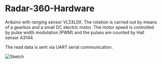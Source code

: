 Radar-360-Hardware
=====

Arduino with ranging sensor VL53L0X. The rotation is carried out by means of a gearbox and a small DC electric motor. The motor speed is controlled by pulse width modulation (PWM) and the pulses are counted by Hall sensor A3144. 

The read data is sent via UART serial communication.

![Sketch](https://raw.github.com/mserafin/Radar-360-Hardware/master/sketch.png)